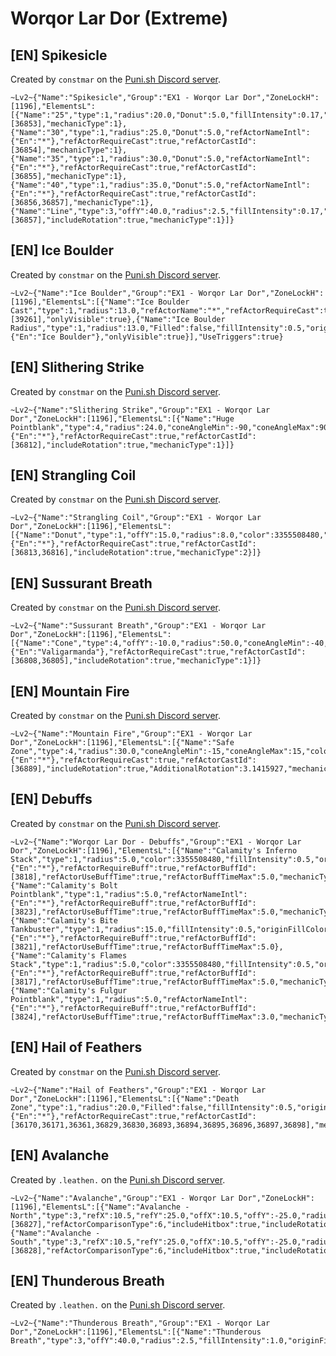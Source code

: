 # Worqor Lar Dor (Extreme)

## [EN] Spikesicle

Created by `constmar` on the [Puni.sh Discord server](https://discord.gg/Zzrcc8kmvy).

```
~Lv2~{"Name":"Spikesicle","Group":"EX1 - Worqor Lar Dor","ZoneLockH":[1196],"ElementsL":[{"Name":"25","type":1,"radius":20.0,"Donut":5.0,"fillIntensity":0.17,"originFillColor":570425599,"endFillColor":570425599,"refActorName":"*","refActorRequireCast":true,"refActorCastId":[36853],"mechanicType":1},{"Name":"30","type":1,"radius":25.0,"Donut":5.0,"refActorNameIntl":{"En":"*"},"refActorRequireCast":true,"refActorCastId":[36854],"mechanicType":1},{"Name":"35","type":1,"radius":30.0,"Donut":5.0,"refActorNameIntl":{"En":"*"},"refActorRequireCast":true,"refActorCastId":[36855],"mechanicType":1},{"Name":"40","type":1,"radius":35.0,"Donut":5.0,"refActorNameIntl":{"En":"*"},"refActorRequireCast":true,"refActorCastId":[36856,36857],"mechanicType":1},{"Name":"Line","type":3,"offY":40.0,"radius":2.5,"fillIntensity":0.17,"originFillColor":570425599,"endFillColor":570425599,"refActorName":"*","refActorRequireCast":true,"refActorCastId":[36857],"includeRotation":true,"mechanicType":1}]}
```

## [EN] Ice Boulder

Created by `constmar` on the [Puni.sh Discord server](https://discord.gg/Zzrcc8kmvy).

```
~Lv2~{"Name":"Ice Boulder","Group":"EX1 - Worqor Lar Dor","ZoneLockH":[1196],"ElementsL":[{"Name":"Ice Boulder Cast","type":1,"radius":13.0,"refActorName":"*","refActorRequireCast":true,"refActorCastId":[39261],"onlyVisible":true},{"Name":"Ice Boulder Radius","type":1,"radius":13.0,"Filled":false,"fillIntensity":0.5,"originFillColor":1677721855,"endFillColor":1677721855,"refActorNameIntl":{"En":"Ice Boulder"},"onlyVisible":true}],"UseTriggers":true}
```

## [EN] Slithering Strike

Created by `constmar` on the [Puni.sh Discord server](https://discord.gg/Zzrcc8kmvy).

```
~Lv2~{"Name":"Slithering Strike","Group":"EX1 - Worqor Lar Dor","ZoneLockH":[1196],"ElementsL":[{"Name":"Huge Pointblank","type":4,"radius":24.0,"coneAngleMin":-90,"coneAngleMax":90,"fillIntensity":0.5,"originFillColor":1677721855,"endFillColor":1677721855,"refActorNameIntl":{"En":"*"},"refActorRequireCast":true,"refActorCastId":[36812],"includeRotation":true,"mechanicType":1}]}
```

## [EN] Strangling Coil

Created by `constmar` on the [Puni.sh Discord server](https://discord.gg/Zzrcc8kmvy).

```
~Lv2~{"Name":"Strangling Coil","Group":"EX1 - Worqor Lar Dor","ZoneLockH":[1196],"ElementsL":[{"Name":"Donut","type":1,"offY":15.0,"radius":8.0,"color":3355508480,"Filled":false,"fillIntensity":0.5,"originFillColor":1677721855,"endFillColor":1677721855,"refActorNameIntl":{"En":"*"},"refActorRequireCast":true,"refActorCastId":[36813,36816],"includeRotation":true,"mechanicType":2}]}
```

## [EN] Sussurant Breath

Created by `constmar` on the [Puni.sh Discord server](https://discord.gg/Zzrcc8kmvy).

```
~Lv2~{"Name":"Sussurant Breath","Group":"EX1 - Worqor Lar Dor","ZoneLockH":[1196],"ElementsL":[{"Name":"Cone","type":4,"offY":-10.0,"radius":50.0,"coneAngleMin":-40,"coneAngleMax":40,"color":4278190335,"fillIntensity":0.5,"originFillColor":1677721855,"endFillColor":1677721855,"refActorNameIntl":{"En":"Valigarmanda"},"refActorRequireCast":true,"refActorCastId":[36808,36805],"includeRotation":true,"mechanicType":1}]}
```

## [EN] Mountain Fire

Created by `constmar` on the [Puni.sh Discord server](https://discord.gg/Zzrcc8kmvy).

```
~Lv2~{"Name":"Mountain Fire","Group":"EX1 - Worqor Lar Dor","ZoneLockH":[1196],"ElementsL":[{"Name":"Safe Zone","type":4,"radius":30.0,"coneAngleMin":-15,"coneAngleMax":15,"color":3355508480,"fillIntensity":0.5,"originFillColor":1677721855,"endFillColor":1677721855,"refActorNameIntl":{"En":"*"},"refActorRequireCast":true,"refActorCastId":[36889],"includeRotation":true,"AdditionalRotation":3.1415927,"mechanicType":2}]}
```

## [EN] Debuffs

Created by `constmar` on the [Puni.sh Discord server](https://discord.gg/Zzrcc8kmvy).

```
~Lv2~{"Name":"Worqor Lar Dor - Debuffs","Group":"EX1 - Worqor Lar Dor","ZoneLockH":[1196],"ElementsL":[{"Name":"Calamity's Inferno Stack","type":1,"radius":5.0,"color":3355508480,"fillIntensity":0.5,"originFillColor":1677721855,"endFillColor":1677721855,"refActorNameIntl":{"En":"*"},"refActorRequireBuff":true,"refActorBuffId":[3818],"refActorUseBuffTime":true,"refActorBuffTimeMax":5.0,"mechanicType":3},{"Name":"Calamity's Bolt Pointblank","type":1,"radius":5.0,"refActorNameIntl":{"En":"*"},"refActorRequireBuff":true,"refActorBuffId":[3823],"refActorUseBuffTime":true,"refActorBuffTimeMax":5.0,"mechanicType":1},{"Name":"Calamity's Bite Tankbuster","type":1,"radius":15.0,"fillIntensity":0.5,"originFillColor":1677721855,"endFillColor":1677721855,"refActorNameIntl":{"En":"*"},"refActorRequireBuff":true,"refActorBuffId":[3821],"refActorUseBuffTime":true,"refActorBuffTimeMax":5.0},{"Name":"Calamity's Flames Stack","type":1,"radius":5.0,"color":3355508480,"fillIntensity":0.5,"originFillColor":1677721855,"endFillColor":1677721855,"refActorNameIntl":{"En":"*"},"refActorRequireBuff":true,"refActorBuffId":[3817],"refActorUseBuffTime":true,"refActorBuffTimeMax":5.0,"mechanicType":3},{"Name":"Calamity's Fulgur Pointblank","type":1,"radius":5.0,"refActorNameIntl":{"En":"*"},"refActorRequireBuff":true,"refActorBuffId":[3824],"refActorUseBuffTime":true,"refActorBuffTimeMax":3.0,"mechanicType":1}]}
```

## [EN] Hail of Feathers

Created by `constmar` on the [Puni.sh Discord server](https://discord.gg/Zzrcc8kmvy).

```
~Lv2~{"Name":"Hail of Feathers","Group":"EX1 - Worqor Lar Dor","ZoneLockH":[1196],"ElementsL":[{"Name":"Death Zone","type":1,"radius":20.0,"Filled":false,"fillIntensity":0.5,"originFillColor":1677721855,"endFillColor":1677721855,"refActorNameIntl":{"En":"*"},"refActorRequireCast":true,"refActorCastId":[36170,36171,36361,36829,36830,36893,36894,36895,36896,36897,36898],"mechanicType":1}]}
```

## [EN] Avalanche

Created by `.leathen.` on the [Puni.sh Discord server](https://discord.gg/Zzrcc8kmvy).

```
~Lv2~{"Name":"Avalanche","Group":"EX1 - Worqor Lar Dor","ZoneLockH":[1196],"ElementsL":[{"Name":"Avalanche - North","type":3,"refX":10.5,"refY":25.0,"offX":10.5,"offY":-25.0,"radius":10.0,"fillIntensity":0.5,"originFillColor":1677721855,"endFillColor":1677721855,"refActorNPCNameID":12854,"refActorRequireCast":true,"refActorCastId":[36827],"refActorComparisonType":6,"includeHitbox":true,"includeRotation":true,"mechanicType":1},{"Name":"Avalanche - South","type":3,"refX":10.5,"refY":25.0,"offX":10.5,"offY":-25.0,"radius":10.0,"fillIntensity":0.5,"originFillColor":1677721855,"endFillColor":1677721855,"refActorNPCNameID":12854,"refActorRequireCast":true,"refActorCastId":[36828],"refActorComparisonType":6,"includeHitbox":true,"includeRotation":true,"AdditionalRotation":3.1415927,"mechanicType":1}]}
```

## [EN] Thunderous Breath

Created by `.leathen.` on the [Puni.sh Discord server](https://discord.gg/Zzrcc8kmvy).

```
~Lv2~{"Name":"Thunderous Breath","Group":"EX1 - Worqor Lar Dor","ZoneLockH":[1196],"ElementsL":[{"Name":"Thunderous Breath","type":3,"offY":40.0,"radius":2.5,"fillIntensity":1.0,"originFillColor":1157628159,"endFillColor":1157628159,"refActorDataID":16770,"refActorComparisonType":3,"includeRotation":true,"onlyVisible":true,"mechanicType":1}]}
```
